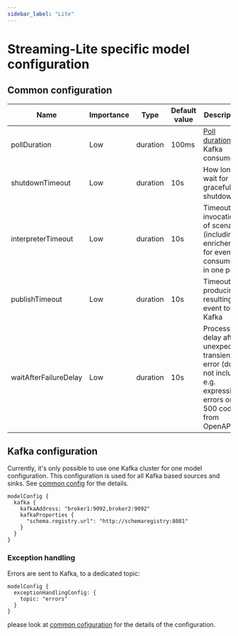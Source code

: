 ```yaml
---
sidebar_label: "Lite"
---
```


# Streaming-Lite specific model configuration
                 
## Common configuration

| Name                  | Importance | Type       | Default value | Description     |
|-----------------------|------------|------------|---------------|-----------------|
| pollDuration          | Low        | duration   | 100ms         | [Poll duration](https://kafka.apache.org/30/javadoc/org/apache/kafka/clients/consumer/KafkaConsumer.html#poll(java.time.Duration)) of Kafka consumer             | 
| shutdownTimeout       | Low        | duration   | 10s           | How long to wait for graceful shutdown |
| interpreterTimeout    | Low        | duration   | 10s           | Timeout of invocation of scenario (including enrichers) for events consumed in one poll  |
| publishTimeout        | Low        | duration   | 10s           | Timeout on producing resulting event to Kafka |
| waitAfterFailureDelay | Low        | duration   | 10s           | Processing delay after unexpected, transient error (does not include e.g. expression errors or 500 codes from OpenAPI) |

## Kafka configuration

Currently, it's only possible to use one Kafka cluster for one model configuration. This configuration is used for all
Kafka based sources and sinks. See [common config](../ModelConfiguration#kafka-connection-configuration) for the details.
```
modelConfig {
  kafka {
    kafkaAddress: "broker1:9092,broker2:9092"
    kafkaProperties {
      "schema.registry.url": "http://schemaregistry:8081"
    }
  }
}  
```
      

### Exception handling

Errors are sent to Kafka, to a dedicated topic: 
```
modelConfig {
  exceptionHandlingConfig: {
    topic: "errors"
  }
}
```
please look at [common cofiguration](../ModelConfiguration#kafka-exception-handling) for the details of the configuration.
                                  
